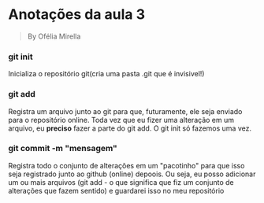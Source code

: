 # Anotações da aula 3
> By Ofélia Mirella

### git init
Inicializa o repositório git(cria uma pasta .git que é invisivel!)

### git add

Registra um arquivo junto ao git para que, futuramente, ele seja enviado para o repositório online. Toda vez que eu fizer uma alteração em um arquivo, eu **preciso** fazer a parte do git add. O git init só fazemos uma vez.

### git commit -m "mensagem"
Registra todo o conjunto de alterações em um "pacotinho" para que isso seja registrado junto ao github (online) depoois. Ou seja, eu posso adicionar um ou mais arquivos (git add - o que significa que fiz um conjunto de alterações que fazem sentido) e guardarei isso no meu repositório